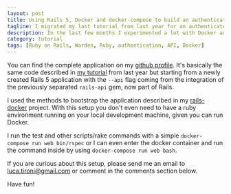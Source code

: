 ```yaml
---
layout: post
title: Using Rails 5, Docker and docker-compose to build an authenticated JSON API with warden
tagline: I migrated my last tutorial from last year for an authenticated JSON API with Ruby on Rails 5 to using Docker and docker-compose
description: In the last few months I experimented a lot with Docker and docker-compose. I wanted to spin up a development enviroment with it and I used my previous tutorial as a base app to run. To do so I updated it to the latest Rails - 5.0.0.1 - and refactored a bit the spec.
category: tutorial
tags: [Ruby on Rails, Warden, Ruby, authentication, API, Docker]
---
```


You can find the complete application on my [github profile](https://github.com/lucatironi/rails-5-api-docker). It's basically the same code described in [my tutorial](/tutorial/2015/08/23/rails_api_authentication_warden/) from last year but starting from a newly created Rails 5 application with the <code>--api</code> flag coming from the integration of the previously separated <code>rails-api</code> gem, now part of Rails.

I used the methods to bootstrap the application described in my [rails-docker](https://github.com/lucatironi/rails-docker) project. With this setup you don't even need to have a ruby environment running on your local development machine, given you can run Docker.

I run the test and other scripts/rake commands with a simple <code>docker-compose run web bin/rspec</code> or I can even enter the docker container and run the command inside by using <code>docker-compose run web bash</code>.

If you are curious about this setup, please send me an email to [luca.tironi@gmail.com](mailto:luca.tironi@gmail.com) or comment in the comments section below.

Have fun!
